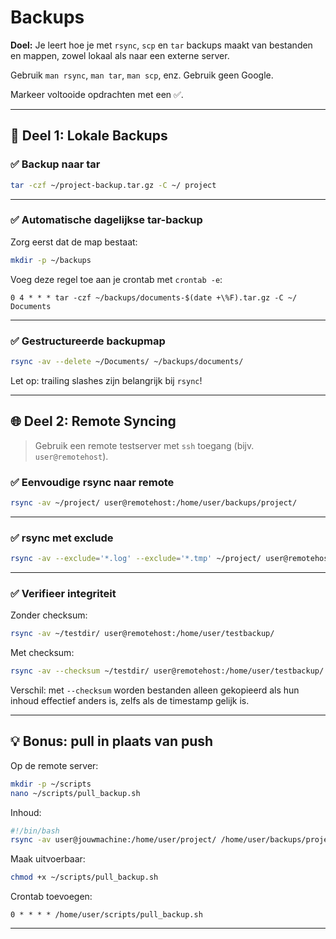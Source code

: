 # Backups

**Doel:** Je leert hoe je met `rsync`, `scp` en `tar` backups maakt van bestanden en mappen, zowel lokaal als naar een externe server.

Gebruik `man rsync`, `man tar`, `man scp`, enz. Gebruik geen Google.

Markeer voltooide opdrachten met een ✅.

---

## 🔧 Deel 1: Lokale Backups

### ✅ Backup naar tar

```bash
tar -czf ~/project-backup.tar.gz -C ~/ project
```

---

### ✅ Automatische dagelijkse tar-backup

Zorg eerst dat de map bestaat:

```bash
mkdir -p ~/backups
```

Voeg deze regel toe aan je crontab met `crontab -e`:

```cron
0 4 * * * tar -czf ~/backups/documents-$(date +\%F).tar.gz -C ~/ Documents
```

---

### ✅ Gestructureerde backupmap

```bash
rsync -av --delete ~/Documents/ ~/backups/documents/
```

Let op: trailing slashes zijn belangrijk bij `rsync`!

---

## 🌐 Deel 2: Remote Syncing

> Gebruik een remote testserver met `ssh` toegang (bijv. `user@remotehost`).

### ✅ Eenvoudige rsync naar remote

```bash
rsync -av ~/project/ user@remotehost:/home/user/backups/project/
```

---

### ✅ rsync met exclude

```bash
rsync -av --exclude='*.log' --exclude='*.tmp' ~/project/ user@remotehost:/home/user/backups/project/
```

---

### ✅ Verifieer integriteit

Zonder checksum:

```bash
rsync -av ~/testdir/ user@remotehost:/home/user/testbackup/
```

Met checksum:

```bash
rsync -av --checksum ~/testdir/ user@remotehost:/home/user/testbackup/
```

Verschil: met `--checksum` worden bestanden alleen gekopieerd als hun inhoud effectief anders is, zelfs als de timestamp gelijk is.

---

## 💡 Bonus: pull in plaats van push

Op de remote server:

```bash
mkdir -p ~/scripts
nano ~/scripts/pull_backup.sh
```

Inhoud:

```bash
#!/bin/bash
rsync -av user@jouwmachine:/home/user/project/ /home/user/backups/project/
```

Maak uitvoerbaar:

```bash
chmod +x ~/scripts/pull_backup.sh
```

Crontab toevoegen:

```cron
0 * * * * /home/user/scripts/pull_backup.sh
```

---
